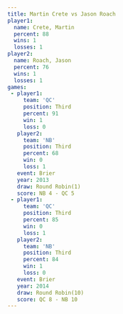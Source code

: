 ```yaml
---
title: Martin Crete vs Jason Roach
player1:             
  name: Crete, Martin
  percent: 88        
  wins: 1            
  losses: 1          
player2:             
  name: Roach, Jason 
  percent: 76        
  wins: 1            
  losses: 1          
games:
 - player1:         
     team: 'QC'     
     position: Third
     percent: 91    
     win: 1         
     loss: 0        
   player2:         
     team: 'NB'     
     position: Third
     percent: 68    
     win: 0         
     loss: 1        
   event: Brier        
   year: 2013          
   draw: Round Robin(1)
   score: NB 4 - QC 5  
 - player1:         
     team: 'QC'     
     position: Third
     percent: 85    
     win: 0         
     loss: 1        
   player2:         
     team: 'NB'     
     position: Third
     percent: 84    
     win: 1         
     loss: 0        
   event: Brier         
   year: 2014           
   draw: Round Robin(10)
   score: QC 8 - NB 10  
---
```

